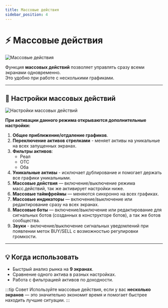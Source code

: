 ```yaml
---
title: Массовые действия
sidebar_position: 4
---
```


# ⚡ Массовые действия

![Массовые действия](/img/docs/spectra/mass-actions.png)

Функция **массовых действий** позволяет управлять сразу всеми экранами одновременно.  
Это удобно при работе с несколькими графиками.

---

## 🔧 Настройки массовых действий

![Настройки массовых действий](/img/docs/spectra/mass-actions-filter.png)

**При активации данного режима открываются дополнительные настройки:**
1. **Общее приближение/отдаление графиков**. 
2. **Переключение активов стрелками** - меняет активы на уникальные на всех запущенных экранах. 
3. **Фильтры активов**:
   - Реал
   - OTC
   - Оба
4. **Уникальные активы** - исключает дублирование и помогает держать все графики уникальными.
5. **Массовые действия** — включение/выключение режима масс.действий, так же активирует настройки ниже.   
6. **Массовые таймфреймы** — меняются синхронно на всех графиках.  
7. **Массовые индикаторы** — включение/выключение или редактирование сразу на всех экранах.  
8. **Массовые боты** — включение/выключение или редактирование для сигнальных ботов (созданных в конструкторе ботов), а так же ботов сообщества.
9. **Звуки** - включение/выключение сигнальных уведомлений при появлении меток BUY/SELL с возможностью регулировки громкости.

---

## 💡 Когда использовать

- Быстрый анализ рынка на **9 экранах**.  
- Сравнение одного актива в разных настройках.  
- Работа с фильтрацией активов по доходности.  

:::tip Совет
Используйте массовые действия, если у вас **несколько экранов** — это значительно экономит время и помогает быстрее находить лучшие ситуации.
:::
